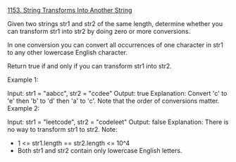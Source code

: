 [1153. String Transforms Into Another String](https://leetcode.com/problems/string-transforms-into-another-string/)

Given two strings str1 and str2 of the same length, determine whether you can transform str1 into str2 by doing zero or more conversions.

In one conversion you can convert all occurrences of one character in str1 to any other lowercase English character.

Return true if and only if you can transform str1 into str2.

Example 1:

Input: str1 = "aabcc", str2 = "ccdee"
Output: true
Explanation: Convert 'c' to 'e' then 'b' to 'd' then 'a' to 'c'. Note that the order of conversions matter.
Example 2:

Input: str1 = "leetcode", str2 = "codeleet"
Output: false
Explanation: There is no way to transform str1 to str2.
Note:

- 1 <= str1.length == str2.length <= 10^4
- Both str1 and str2 contain only lowercase English letters.

